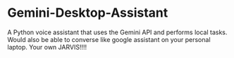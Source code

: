 # Gemini-Desktop-Assistant
A Python voice assistant that uses the Gemini API and performs local tasks. Would also be able to converse like google assistant on your personal laptop. Your own JARVIS!!!!
